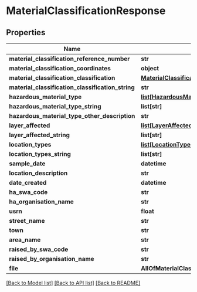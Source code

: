 # MaterialClassificationResponse

## Properties
Name | Type | Description | Notes
------------ | ------------- | ------------- | -------------
**material_classification_reference_number** | **str** |  | 
**material_classification_coordinates** | **object** |  | 
**material_classification_classification** | [**MaterialClassificationClassificationResponse**](MaterialClassificationClassificationResponse.md) |  | 
**material_classification_classification_string** | **str** |  | 
**hazardous_material_type** | [**list[HazardousMaterialTypeResponse]**](HazardousMaterialTypeResponse.md) |  | [optional] 
**hazardous_material_type_string** | **list[str]** |  | [optional] 
**hazardous_material_type_other_description** | **str** |  | [optional] 
**layer_affected** | [**list[LayerAffectedResponse]**](LayerAffectedResponse.md) |  | 
**layer_affected_string** | **list[str]** |  | 
**location_types** | [**list[LocationTypeResponse]**](LocationTypeResponse.md) |  | 
**location_types_string** | **list[str]** |  | 
**sample_date** | **datetime** |  | 
**location_description** | **str** |  | 
**date_created** | **datetime** |  | 
**ha_swa_code** | **str** |  | 
**ha_organisation_name** | **str** |  | 
**usrn** | **float** |  | 
**street_name** | **str** |  | 
**town** | **str** |  | [optional] 
**area_name** | **str** |  | [optional] 
**raised_by_swa_code** | **str** |  | 
**raised_by_organisation_name** | **str** |  | 
**file** | **AllOfMaterialClassificationResponseFile** |  | [optional] 

[[Back to Model list]](../README.md#documentation-for-models) [[Back to API list]](../README.md#documentation-for-api-endpoints) [[Back to README]](../README.md)

